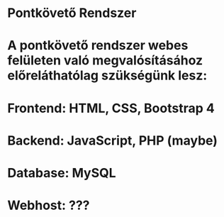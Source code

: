 # Pontkövető Rendszer
#
# A pontkövető rendszer webes felületen való megvalósításához előreláthatólag szükségünk lesz:
# Frontend: HTML, CSS, Bootstrap 4
# Backend: JavaScript, PHP (maybe)
# Database: MySQL
# Webhost: ???
